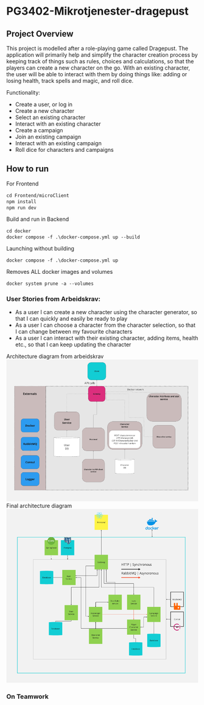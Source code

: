 
# PG3402-Mikrotjenester-dragepust

## Project Overview

This project is modelled after a role-playing game called Dragepust. The application will primarily help and simplify the character creation process by keeping track of things such as rules, choices and calculations, so that the players can create a new character on the go. With an existing character, the user will be able to interact with them by doing things like: adding or losing health, track spells and magic, and roll dice.

Functionality:

* Create a user, or log in
* Create a new character
* Select an existing character
* Interact with an existing character
* Create a campaign
* Join an existing campaign
* Interact with an existing campaign
* Roll dice for characters and campaigns


## How to run
For Frontend
```
cd Frontend/microClient
npm install
npm run dev
```
Build and run in Backend
```
cd docker
docker compose -f .\docker-compose.yml up --build
```

Launching without building
```
docker compose -f .\docker-compose.yml up
```

Removes ALL docker images and volumes
```
docker system prune -a --volumes
```

### User Stories from Arbeidskrav:

* As a user I can create a new character using the character generator, so that I can
  quickly and easily be ready to play
* As a user I can choose a character from the character selection, so that I can change
  between my favourite characters
* As a user I can interact with their existing character, adding items, health etc., so that I
  can keep updating the character

Architecture diagram from arbeidskrav
![Arbeidskrav Arkitektur](Docs/ArbeidskravArkitektur.PNG)
Final architecture diagram
![Eksamen Arkitektur](Docs/EksamenArkitektur.PNG)

### On Teamwork
